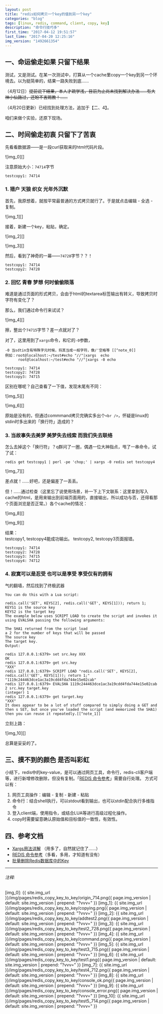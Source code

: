 ```yaml
---
layout: post
title: "redis如何拷贝一个key的值到另一个key"
categories: "blog"
tags: [linux, redis, command, client, copy, key]
description: "命令行技巧多"
first_time: "2017-04-12 19:51:57"
last_time: "2017-04-20 12:25:16"
img_version: "1492661354"
---
```


## 一、命运偷走如果 只留下结果

测试，又是测试。在某一次测试中，打算从一个cache里copy一个key到另一个环境去。以为挺简单的，结果一路失败到底……

（4月12日）~~提前说下结果，本人才疏学浅，目前为止尚未找到解决办法……有大神小仙路过，还盼不吝赐教！……~~

（4月20日更新）已经找到处理方法，追加于【二、4】。

咱们来做个实验，还原下现场。

## 二、时间偷走初衷 只留下了苦衷

先看看数据源——是一段curl获取来的html代码片段。

![img_0][]

注意原始大小：`74714`字节

```
testcopy1: 74714
```

### 1. 猎户 天狼 织女 光年外沉默

首先，我原想着，就按平常最普通的方式拷贝就行了。于是就点击编辑 - 全选 - 复制。

![img_1][]

接着，新建一个key，粘贴，确定。

![img_2][]

![img_3][]

然后，看到了神奇的一幕——`74728`字节？？！

```
testcopy1: 74714
testcopy2: 74728
```

### 2. 回忆 青春 梦想 何时偷偷陨落

难道是通过页面的形式拷贝，会由于html的textarea标签输出有转义，导致拷贝时字符有变化了？

那么，我们通过命令行来试试？

![img_4][]

擦，整出个`74715`字节？差一点就对了？

对了，这里用到了`xargs`命令，和它的`-0`参数，

```
-0 当sdtin含有特殊字元时候，将其当成一般字符，像/'空格等 [[^note_0]]
例如：root@localhost:~/test#echo "//"|xargs  echo 
      root@localhost:~/test#echo "//"|xargs -0 echo 
```

```
testcopy1: 74714
testcopy2: 74728
testcopy3: 74715
```

区别在哪呢？自己查看了一下值，发现末尾有不同：

![img_5][]

![img_6][]

原始是没有的，但通过commmand拷贝完确实多出个`<br />`，怀疑是linux的stdin时多出来的「换行符」造成的？

### 3. 当故事失去美梦 美梦失去线索 而我们失去联络

怎么去掉这个「换行符」？q群问了一圈，偶遇一位大神指点，甩了一串命令，试了试：

`redis get testcopy1 | perl -pe 'chop;' | xargs -0 redis set testcopy4`

![img_7][]

差点就！……好吧，还是偏差了一丢丢。

但！……通过检查（这里忘了说使用场景，补一下上下文联系：这里拿到写入cache的html，是用来输出到前端页面用的，直接输出，所以成功与否，还得看那个页面浏览是否正常。）各个cache的情况：

![img_8][]

![img_9][]

结果：  
testcopy1, testcopy4能成功输出。
testcopy2, testcopy3页面报错。

```
testcopy1: 74714
testcopy2: 74728
testcopy3: 74715
testcopy4: 74712
```

### 4. 寂寞可以是忍受 也可以是享受 享受仅有的拥有

气的翻墙，然后找到了终极武器

```
You can do this with a Lua script:

redis.call('SET', KEYS[2], redis.call('GET', KEYS[1])); return 1;
KEYS1 is the source key
KEYS2 is the target key
The example below uses SCRIPT LOAD to create the script and invokes it using EVALSHA passing the following arguments:

The SHA1 returned from the script load
a 2 for the number of keys that will be passed
The source key
The target key.
Output:

redis 127.0.0.1:6379> set src.key XXX
OK
redis 127.0.0.1:6379> get src.key
"XXX"
redis 127.0.0.1:6379> SCRIPT LOAD "redis.call('SET', KEYS[2], redis.call('GET', KEYS[1])); return 1;"
"1119c244463dce1ac3a19cdd4fda744e15e02cab"
redis 127.0.0.1:6379> EVALSHA 1119c244463dce1ac3a19cdd4fda744e15e02cab 2 src.key target.key
(integer) 1
redis 127.0.0.1:6379> get target.key
"XXX"
It does appear to be a lot of stuff compared to simply doing a GET and then s SET, but once you've loaded the script (and memorized the SHA1) then you can reuse it repeatedly.[[^note_1]]
```

立刻上路：

![img_10][]

总算是妥妥的了。

## 三、摸不到的颜色 是否叫彩虹

小结下，redis中的key-value，是可以通过网页工具，命令行，redis-cli客户端等，进行新增修改删除，但没有复制。「[REDIS 命令参考](http://doc.redisfans.com)」需要自行处理。
方式可以有：

1. 网页工具操作：编辑 - 复制 - 新建 - 粘贴
2. 命令行：结合shell执行，可以stdout看到输出，也可以stdin配合执行多维指令
3. 登入client端，使用指令，或结合LUA等进行高级过程化操作。
4. copy时需要留意确认原始值和目标值的一致性，有效性。

## 四、参考文档

* [Xargs用法详解](http://blog.csdn.net/zhangfn2011/article/details/6776925/) （用多了，自然就记住了……）
* [REDIS 命令参考](http://doc.redisfans.com)（多看，多用，才知道有没有）
* [批量删除Redis数据库中的Key](http://blog.csdn.net/spring21st/article/details/15771861)

---

###### 注释:
[^note_0]: <http://blog.csdn.net/zhangfn2011/article/details/6776925/>
[^note_1]: <http://stackoverflow.com/questions/10891213/redis-how-to-set-one-key-equal-to-the-value-of-another-key>


[img_0]: {{ site.img_url }}/img/pages/redis_copy_key_to_key/origin_714.png{{ page.img_version | default: site.img_version | prepend: "?vvv=" }}
[img_1]: {{ site.img_url }}/img/pages/redis_copy_key_to_key/copying.png{{ page.img_version | default: site.img_version | prepend: "?vvv=" }}
[img_2]: {{ site.img_url }}/img/pages/redis_copy_key_to_key/addtest2.png{{ page.img_version | default: site.img_version | prepend: "?vvv=" }}
[img_3]: {{ site.img_url }}/img/pages/redis_copy_key_to_key/test2_728.png{{ page.img_version | default: site.img_version | prepend: "?vvv=" }}
[img_4]: {{ site.img_url }}/img/pages/redis_copy_key_to_key/command.png{{ page.img_version | default: site.img_version | prepend: "?vvv=" }}
[img_5]: {{ site.img_url }}/img/pages/redis_copy_key_to_key/test3_715.png{{ page.img_version | default: site.img_version | prepend: "?vvv=" }}
[img_6]: {{ site.img_url }}/img/pages/redis_copy_key_to_key/test1.png{{ page.img_version | default: site.img_version | prepend: "?vvv=" }}
[img_7]: {{ site.img_url }}/img/pages/redis_copy_key_to_key/test4_712.png{{ page.img_version | default: site.img_version | prepend: "?vvv=" }}
[img_8]: {{ site.img_url }}/img/pages/redis_copy_key_to_key/console_ok.png{{ page.img_version | default: site.img_version | prepend: "?vvv=" }}
[img_9]: {{ site.img_url }}/img/pages/redis_copy_key_to_key/console_error.png{{ page.img_version | default: site.img_version | prepend: "?vvv=" }}
[img_10]: {{ site.img_url }}/img/pages/redis_copy_key_to_key/test5_714.png{{ page.img_version | default: site.img_version | prepend: "?vvv=" }}



